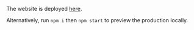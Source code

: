 The website is deployed [here](https://kevwhuang-redux-mdtp.onrender.com/).

Alternatively, run `npm i` then `npm start` to preview the production locally.